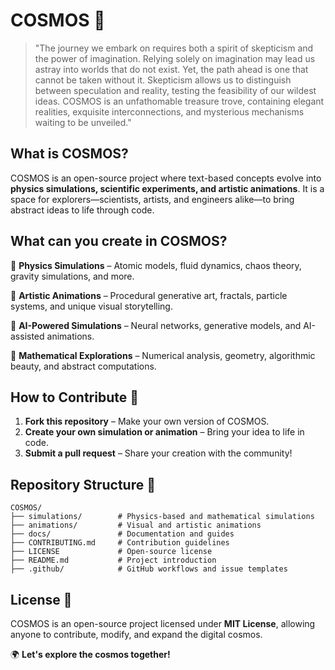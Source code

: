 # COSMOS 🌌

> "The journey we embark on requires both a spirit of skepticism and the power of imagination. Relying solely on imagination may lead us astray into worlds that do not exist. Yet, the path ahead is one that cannot be taken without it. Skepticism allows us to distinguish between speculation and reality, testing the feasibility of our wildest ideas. COSMOS is an unfathomable treasure trove, containing elegant realities, exquisite interconnections, and mysterious mechanisms waiting to be unveiled."

## What is COSMOS?
COSMOS is an open-source project where text-based concepts evolve into **physics simulations, scientific experiments, and artistic animations**. It is a space for explorers—scientists, artists, and engineers alike—to bring abstract ideas to life through code.

## What can you create in COSMOS?
🔬 **Physics Simulations** – Atomic models, fluid dynamics, chaos theory, gravity simulations, and more.

🎨 **Artistic Animations** – Procedural generative art, fractals, particle systems, and unique visual storytelling.

🤖 **AI-Powered Simulations** – Neural networks, generative models, and AI-assisted animations.

🧩 **Mathematical Explorations** – Numerical analysis, geometry, algorithmic beauty, and abstract computations.

## How to Contribute 🚀
1. **Fork this repository** – Make your own version of COSMOS.
2. **Create your own simulation or animation** – Bring your idea to life in code.
3. **Submit a pull request** – Share your creation with the community!

## Repository Structure 📂
```
COSMOS/
├── simulations/        # Physics-based and mathematical simulations
├── animations/         # Visual and artistic animations
├── docs/               # Documentation and guides
├── CONTRIBUTING.md     # Contribution guidelines
├── LICENSE             # Open-source license
├── README.md           # Project introduction
├── .github/            # GitHub workflows and issue templates
```

## License 📝
COSMOS is an open-source project licensed under **MIT License**, allowing anyone to contribute, modify, and expand the digital cosmos.

🌍 **Let's explore the cosmos together!**

